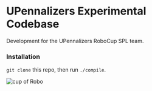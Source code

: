 # UPennalizers Experimental Codebase
Development for the UPennalizers RoboCup SPL team.

### Installation
`git clone` this repo, then run `./compile`.

![cup of Robo](https://topclassactions.com/wp-content/uploads/2021/11/shutterstock_1572556579-scaled.jpg.optimal.jpg)
